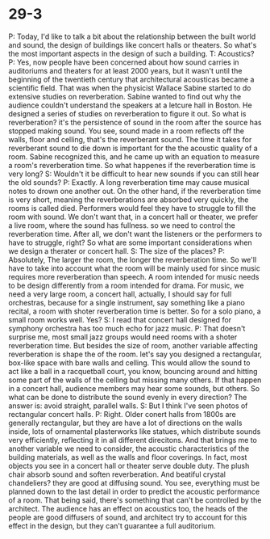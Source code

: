 # 29-3
P: Today, I'd like to talk a bit about the relationship between the built world and sound, the design of buildings like concert halls or theaters. So what's the most important aspects in the design of such a building.
T: Acoustics?
P: Yes, now people have been concerned about how sound carries in auditoriums and theaters for at least 2000 years, but it wasn't until the beginning of the twentieth century that architectural acousticas became a scientific field. That was when the physicist Wallace Sabine started to do extensive studies on reverberation. Sabine wanted to find out why the audience couldn't understand the speakers at a letcure hall in Boston. He designed a series of studies on reverberation to figure it out. So what is reverberation? it's the persistence of sound in the room after the source has stopped making sound. You see, sound made in a room reflects off the walls, floor and celling, that's the reverberant sound. The time it takes for reverberant sound to die down is important for the the acoustic quality of a room. Sabine recognized this, and  he came up with an equation to measure a room's reverberation time. So what happenes if the reverberation time is very long?
S: Wouldn't it be difficult to hear new sounds if you can still hear the old sounds?
P: Exactly. A long reverberation time may cause musical notes to drown one another out. On the other hand, if the reverberation time is very short, meaning the reverberations are absorbed very quickly, the rooms is called died. Performers would feel they have to struggle to fill the room with sound. We don't want that, in a concert hall or theater, we prefer a live room, where the sound has fullness. so we need to control the reverberation time. After all, we don't want the listeners or the performers to have to struggle, right? So what are some important considerations when we design a therater or concert hall.
S: The size of the places?
P: Absolutely, The larger the room, the longer the reverberation time. So we'll have to take into account what the room will be mainly used for since music requires more reverberation than speech. A room intended for music needs to be design differently from a room intended for drama. For music, we need a very large room, a concert hall, actually, I should say for full orchestras, because for a single instrument, say something like a piano recital, a room with shoter reverberation time is better. So for a solo piano, a small room works well. Yes?
S: I read that concert hall designed for symphony orchestra has too much echo for jazz music.
P: That doesn't surprise me, most small jazz groups would need rooms with a shoter reverberation time. But besides the size of room, another variable affecting reverberation is shape the of the room. let's say you designed a rectangular, box-like space with bare walls and celling. This would allow the sound to act like a ball in a racquetball court, you know, bouncing around and hitting some part of the walls of the celling but missing many others. If that happen in a concert hall, audience members may hear some sounds, but others. So what can be done to distribute the sound evenly in every direction? The answer is: avoid straight, parallel walls.
S: But I think I've seen photos of rectangular concert halls.
P: Right. Older conert halls from 1800s are generally rectangular, but they are have a lot of directions on the walls inside, lots of ornamental plasterworks like statues, which distribute sounds very efficiently, reflecting it in all different direcitons. And that brings me to another variable we need to consider, the acoustic characteristics of the building materials, as well as the walls and floor coverings.  In fact, most objects you see in a concert hall or theater serve double duty. The plush chair absorb sound and soften reverberation. And beatiful crystal chandeliers? they are good at diffusing sound. You see, everything must be planned down to the last detail in order to predict the acoustic performance of a room. That being said, there's something that can't be controlled by the architect. The audience has an effect on acoustics too, the heads of the people are good diffusers of sound, and architect try to account for this effect in the design, but they can't guarantee a full auditorium.
